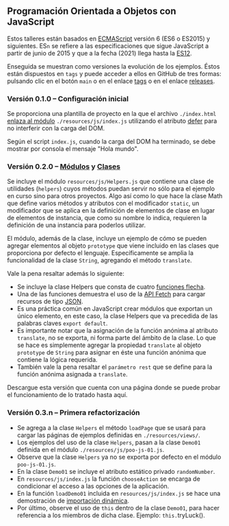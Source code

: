 
## Programación Orientada a Objetos con JavaScript

Estos talleres están basados en [ECMAScript](https://lenguajejs.com/javascript/introduccion/ecmascript/) versión 6 (ES6 o ES2015) y siguientes. ES`n` se refiere a las especificaciones que sigue JavaScript a partir de junio de 2015 y que a la fecha (2021) llega hasta la [ES12](https://ecmascriptfeatures.online/).

Enseguida se muestran como versiones la evolución de los ejemplos. Éstos están dispuestos en `tags` y puede acceder a ellos en GitHub de tres formas: pulsando clic en el botón `main` o en el enlace [tags](https://github.com/cacuestai/jspoo/tags) o en el enlace [releases](https://github.com/cacuestai/jspoo/releases).

### Versión 0.1.0 – Configuración inicial
Se proporciona una plantilla de proyecto en la que el archivo `./index.html` [enlaza al módulo](https://desarrolloweb.com/articulos/es6-modules.html) `./resources/js/index.js` utilizando el atributo [defer](https://es.javascript.info/script-async-defer#:~:text=El%20atributo%20defer%20indica%20al,cuando%20el%20DOM%20esta%20completo.) para no interferir con la carga del DOM.

Según el script `index.js`, cuando la carga del DOM ha terminado, se debe mostrar por consola el mensaje "Hola mundo".

### Versión 0.2.0 – [Módulos](https://lenguajejs.com/javascript/caracteristicas/modulos-es6/) y [Clases](https://developer.mozilla.org/es/docs/Web/JavaScript/Reference/Classes)
Se incluye el módulo `resources/js/Helpers.js` que contiene una clase de utilidades (`helpers`) cuyos métodos puedan servir no sólo para el ejemplo en curso sino para otros proyectos. Algo así como lo que hace la clase Math que define varios métodos y atributos con el modificador `static`, un modificador que se aplica en la definición de elementos de clase en lugar de elementos de instancia, que como su nombre lo indica, requieren la definición de una instancia para poderlos utilizar.

El módulo, además de la clase, incluye un ejemplo de cómo se pueden agregar elementos al objeto `prototype` que viene incluido en las clases que proporciona por defecto el lenguaje. Específicamente se amplia la funcionalidad de la clase `String`, agregando el método `translate`.

Vale la pena resaltar además lo siguiente:
- Se incluye la clase Helpers que consta de cuatro [funciones flecha](https://developer.mozilla.org/es/docs/Web/JavaScript/Reference/Functions/Arrow_functions).
- Una de las funciones demuestra el uso de la [API Fetch](https://developer.mozilla.org/es/docs/Web/API/Fetch_API/Using_Fetch) para cargar recursos de tipo [JSON](https://www.json.org/json-es.html).
- Es una práctica común en JavaScript crear módulos que exportan un único elemento, en este caso, la clase Helpers que va precedida de las palabras claves `export default`.
- Es importante notar que la asignación de la función anónima al atributo `translate`, no se exporta, ni forma parte del ámbito de la clase. Lo que se hace es simplemente agregar la propiedad `translate` al objeto `prototype` de `String` para asignar en éste una función anónima que contiene la lógica requerida.
- También vale la pena resaltar el `parámetro rest` que se define para la función anónima asignada a `translate`.

Descargue esta versión que cuenta con una página donde se puede probar el funcionamiento de lo tratado hasta aquí.

### Versión 0.3.n – Primera refactorización
- Se agrega a la clase `Helpers` el método `loadPage` que se usará para cargar las páginas de ejemplos definidas en `./resources/views/`.
- Los ejemplos del uso de la clase `Helpers`, pasan a la clase `Demo01` definida en el módulo `./resources/js/poo-js-01.js`. 
- Observe que la clase `Helpers` ya no se exporta por defecto en el módulo `poo-js-01.js`.
- En la clase `Demo01` se incluye el atributo estático privado `randomNumber`.
- En `resources/js/index.js` la función `chooseAction` se encarga de condicionar el acceso a las opciones de la aplicación.
- En la función `loadDemo01` incluida en `resources/js/index.js` se hace una demostración de [importación dinámica](https://lenguajejs.com/javascript/caracteristicas/dynamic-import/).
- Por último, observe el uso de `this` dentro de la clase `Demo01`, para hacer referencia a los miembros de dicha clase. Ejemplo: `this.`tryLuck().